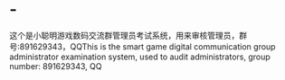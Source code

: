 # -
这个是小聪明游戏数码交流群管理员考试系统，用来审核管理员，群号:891629343，QQThis is the smart game digital communication group administrator examination system, used to audit administrators, group number: 891629343, QQ
